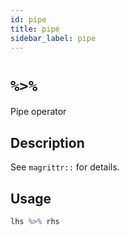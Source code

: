 ```yaml
---
id: pipe
title: pipe
sidebar_label: pipe
---
```


# `%>%`

Pipe operator


## Description

See `magrittr::` for details.


## Usage

```r
lhs %>% rhs
```


